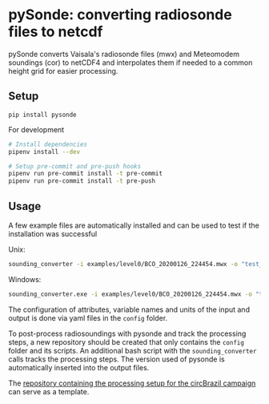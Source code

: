 # pySonde: converting radiosonde files to netcdf

pySonde converts Vaisala's radiosonde files (mwx) and Meteomodem soundings (cor) to netCDF4 and interpolates them if needed to a common height grid for easier processing.

## Setup
```
pip install pysonde
```

For development
```sh
# Install dependencies
pipenv install --dev

# Setup pre-commit and pre-push hooks
pipenv run pre-commit install -t pre-commit
pipenv run pre-commit install -t pre-push
```

## Usage

A few example files are automatically installed and can be used to test if the installation was successful

Unix:
```sh
sounding_converter -i examples/level0/BCO_20200126_224454.mwx -o "test_{direction}.nc" -c config/main.yaml
```

Windows:
```sh
sounding_converter.exe -i examples/level0/BCO_20200126_224454.mwx -o "test_{direction}.nc" -c config/main.yaml
```

The configuration of attributes, variable names and units of the input and output is done via yaml files in the `config` folder.

To post-process radiosoundings with pysonde and track the processing steps, a new repository should be created that only contains the `config` folder and its scripts. An additional bash script with the `sounding_converter` calls tracks the processing steps. The version used of pysonde is automatically inserted into the output files.

The [repository containing the processing setup for the circBrazil campaign](https://github.com/observingClouds/soundings_circbrazil) can serve as a template.
